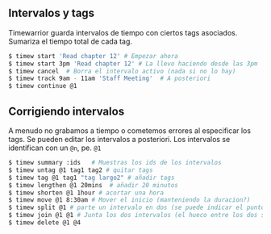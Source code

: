 ## Intervalos y tags

Timewarrior guarda intervalos de tiempo con ciertos tags asociados.
Sumariza el tiempo total de cada tag.


```bash
$ timew start 'Read chapter 12' # Empezar ahora
$ timew start 3pm 'Read chapter 12' # La llevo haciendo desde las 3pm
$ timew cancel  # Borra el intervalo activo (nada si no lo hay)
$ timew track 9am - 11am 'Staff Meeting'  # A posteriori
$ timew continue @1 
```



## Corrigiendo intervalos

A menudo no grabamos a tiempo o cometemos errores al especificar los tags.
Se pueden editar los intervalos a posteriori.
Los intervalos se identifican con un `@n`, pe. `@1`

```bash
$ timew summary :ids   # Muestras los ids de los intervalos
$ timew untag @1 tag1 tag2 # quitar tags
$ timew tag @1 tag1 "tag largo2" # añadir tags
$ timew lengthen @1 20mins  # añadir 20 minutos
$ timew shorten @1 1hour # acortar una hora
$ timew move @1 8:30am # Mover el inicio (manteniendo la duracion?)
$ timew split @1 # parte un intervalo en dos (se puede indicar el punto?)
$ timew join @1 @1 # Junta los dos intervalos (el hueco entre los dos se elimina?)
$ timew delete @1 @4

```

